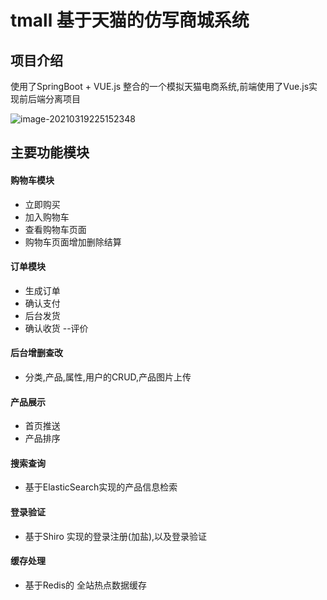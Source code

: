 # tmall 基于天猫的仿写商城系统
## 项目介绍

使用了SpringBoot + VUE.js 整合的一个模拟天猫电商系统,前端使用了Vue.js实现前后端分离项目

![image-20210319225152348](https://gitee.com/hhq11/img/raw/master/img/20210319225159.png)

## 主要功能模块
#### 购物车模块
- 立即购买
- 加入购物车
- 查看购物车页面
- 购物车页面增加删除结算

#### 订单模块
- 生成订单
- 确认支付
- 后台发货
- 确认收货
--评价

#### 后台增删查改
- 分类,产品,属性,用户的CRUD,产品图片上传

#### 产品展示
- 首页推送
- 产品排序

#### 搜索查询
- 基于ElasticSearch实现的产品信息检索

#### 登录验证
- 基于Shiro 实现的登录注册(加盐),以及登录验证

#### 缓存处理
- 基于Redis的 全站热点数据缓存
